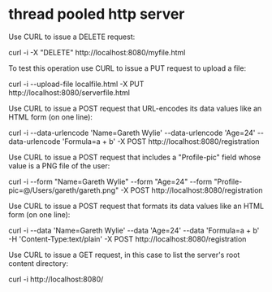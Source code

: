# thread pooled http server

Use CURL to issue a DELETE request:

curl -i -X "DELETE" http://localhost:8080/myfile.html

To test this operation use CURL to issue a PUT request to upload a file:

curl -i --upload-file localfile.html -X PUT http://localhost:8080/serverfile.html

Use CURL to issue a POST request that URL-encodes its data values like an HTML form (on one line):

curl -i --data-urlencode 'Name=Gareth Wylie' --data-urlencode 'Age=24' --data-urlencode 'Formula=a + b' -X POST http://localhost:8080/registration

Use CURL to issue a POST request that includes a "Profile-pic" field whose value is a PNG file of the user:

curl -i --form "Name=Gareth Wylie" --form "Age=24" --form "Profile-pic=@/Users/gareth/gareth.png" -X POST http://localhost:8080/registration

Use CURL to issue a POST request that formats its data values like an HTML form (on one line):

curl -i --data 'Name=Gareth Wylie' --data 'Age=24' --data 'Formula=a + b' -H 'Content-Type:text/plain' -X POST http://localhost:8080/registration

Use CURL to issue a GET request, in this case to list the server's root content directory:

curl -i http://localhost:8080/




